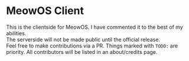# MeowOS Client

This is the clientside for MeowOS. I have commented it to the best of my abilities.<br>
The serverside will not be made public until the official release.<br>
Feel free to make contributions via a PR. Things marked with `TODO:` are priority. All contributors will be listed in an about/credits page.
